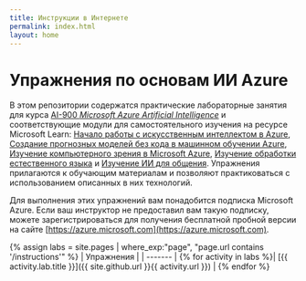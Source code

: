 ```yaml
---
title: Инструкции в Интернете
permalink: index.html
layout: home
---
```


# Упражнения по основам ИИ Azure

В этом репозитории содержатся практические лабораторные занятия для курса [AI-900 *Microsoft Azure Artificial Intelligence*](https://docs.microsoft.com/ru-ru/learn/certifications/courses/ai-900t00) и соответствующие модули для самостоятельного изучения на ресурсе Microsoft Learn: [Начало работы с искусственным интеллектом в Azure](https://docs.microsoft.com/learn/paths/get-started-with-artificial-intelligence-on-azure/), [Создание прогнозных моделей без кода в машинном обучении Azure](https://docs.microsoft.com/ru-ru/learn/paths/create-no-code-predictive-models-azure-machine-learning/),  [Изучение компьютерного зрения в Microsoft Azure](https://docs.microsoft.com/learn/paths/explore-computer-vision-microsoft-azure/), [Изучение обработки естественного языка](https://docs.microsoft.com/learn/paths/explore-natural-language-processing/) и [Изучение ИИ для общения](https://docs.microsoft.com/learn/paths/explore-conversational-ai/). Упражнения прилагаются к обучающим материалам и позволяют практиковаться с использованием описанных в них технологий. 

Для выполнения этих упражнений вам понадобится подписка Microsoft Azure. Если ваш инструктор не предоставил вам такую подписку, можете зарегистрироваться для получения бесплатной пробной версии на сайте [https://azure.microsoft.com](https://azure.microsoft.com).

{% assign labs = site.pages | where_exp:"page", "page.url contains '/instructions'" %}
| Упражнения |
| ------- | 
{% for activity in labs  %}| [{{ activity.lab.title }}]({{ site.github.url }}{{ activity.url }}) |
{% endfor %}
